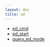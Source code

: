 ```yaml
---
layout: doc
title: ed
---
```

* [ed_cmd](ed_cmd.html)
* [ed_start](ed_start.html)
* [query_ed_mode](query_ed_mode.html)
